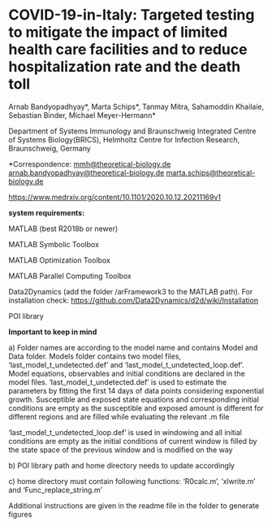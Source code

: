 # COVID-19-in-Italy: Targeted testing to mitigate the impact of limited health care facilities and to reduce hospitalization rate and the death toll

Arnab Bandyopadhyay*, Marta Schips*, Tanmay Mitra, Sahamoddin Khailaie, Sebastian Binder, Michael Meyer-Hermann*

Department of Systems Immunology and Braunschweig Integrated Centre of Systems Biology(BRICS), Helmholtz Centre for Infection Research, Braunschweig, Germany

*Correspondence:
mmh@theoretical-biology.de 
arnab.bandyopadhyay@theoretical-biology.de 
marta.schips@theoretical-biology.de

https://www.medrxiv.org/content/10.1101/2020.10.12.20211169v1

 **system requirements:**
 
MATLAB (best R2018b or newer)

MATLAB Symbolic Toolbox

MATLAB Optimization Toolbox

MATLAB Parallel Computing Toolbox 

Data2Dynamics (add the folder /arFramework3 to the MATLAB path). For installation check: 
https://github.com/Data2Dynamics/d2d/wiki/Installation

POI library

**Important to keep in mind**

a) Folder names are according to the model name and contains Model and Data folder. Models folder contains two model files, ‘last_model_t_undetected.def’ and ‘last_model_t_undetected_loop.def’.
Model equations, observables and initial conditions are declared in the model files. ‘last_model_t_undetected.def’ is used to estimate the parameters by fitting the first 14 days of data points considering exponential growth. Susceptible and exposed state equations and corresponding initial conditions are empty as the susceptible and exposed amount is different for different regions and are filled while evaluating the relevant .m file

‘last_model_t_undetected_loop.def’ is used in windowing and all initial conditions are empty as the initial conditions of current window is filled by the state space of the previous window and is modified on the way 

b) POI library path and home directory needs to update accordingly 

c) home directory must contain following functions: ‘R0calc.m’, ‘xlwrite.m’ and ‘Func_replace_string.m’

Additional instructions are given in the readme file in the folder to generate figures

